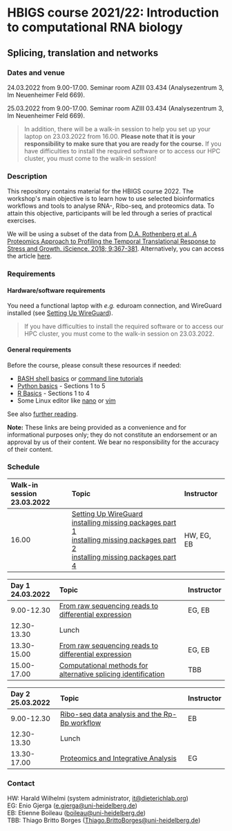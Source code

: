 # HBIGS course 2021/22: Introduction to computational RNA biology
## Splicing, translation and networks

### Dates and venue

24.03.2022 from 9.00-17.00. Seminar room AZIII 03.434 (Analysezentrum 3, Im Neuenheimer Feld 669).

25.03.2022 from 9.00-17.00. Seminar room AZIII 03.434 (Analysezentrum 3, Im Neuenheimer Feld 669). 

> In addition, there will be a walk-in session to help you set up your laptop on 23.03.2022 from 16.00. 
> **Please note that it is your responsibility to make sure that you are ready for the course.** 
> If you have difficulties to install the required software or to access our HPC cluster, you must come to the walk-in session! 

### Description

This repository contains material for the HBIGS course 2022. The workshop's main objective is to learn how to use 
selected bioinformatics workflows and tools to analyse RNA-, Ribo-seq, and proteomics data. To attain this objective, participants will
be led through a series of practical exercises. 

We will be using a subset of the data from [D.A. Rothenberg et al. A Proteomics Approach to Profiling the Temporal Translational Response to Stress and Growth. iScience. 2018; 9:367-381](https://www.sciencedirect.com/science/article/pii/S2589004218301949?via%3Dihub). Alternatively, you can access the article [here](https://data.dieterichlab.org/s/PqSMgTLHJcJzstD).

### Requirements

#### Hardware/software requirements

You need a functional laptop with *e.g.* eduroam connection, and WireGuard installed (see [Setting Up WireGuard](https://github.com/dieterich-lab/hbigs_course_2022/wiki/Preparation-Workshop)). 

> If you have difficulties to install the required software or to access our HPC cluster, you must 
> come to the walk-in session on 23.03.2022.

#### General requirements

Before the course, please consult these resources if needed:

* [BASH shell basics](https://swcarpentry.github.io/shell-novice) or [command line tutorials](https://tutorials.ubuntu.com/tutorial/command-line-for-beginners)
* [Python basics](https://swcarpentry.github.io/python-novice-inflammation) - Sections 1 to 5
* [R Basics](http://swcarpentry.github.io/r-novice-inflammation) - Sections 1 to 4
* Some Linux editor like [nano](https://staffwww.fullcoll.edu/sedwards/Nano/IntroToNano.html) or [vim](https://www.openvim.com)

See also [further reading](https://github.com/dieterich-lab/hbigs_course_2022/wiki/Further-Reading).

**Note:** These links are being provided as a convenience and for informational purposes only; they do not constitute an endorsement or an approval by us of 
their content. We bear no responsibility for the accuracy of their content.

### Schedule

| Walk-in session<br>23.03.2022 | Topic | Instructor |
:----------|:-----------------|:----------|
| 16.00           | [Setting Up WireGuard](https://github.com/dieterich-lab/hbigs_course_2022/wiki/Preparation-Workshop)<br>[installing missing packages part 1](part1_RNAseq/README.md#dependencies)<br>[installing missing packages part 2](part2_Splicing/installing_dependencies.sh)<br>[installing missing packages part 4](part4_Integration/README.md#dependencies)  | HW, EG, EB  |

| Day 1<br>24.03.2022 | Topic | Instructor |
:----------|:-----------------|:----------|
| 9.00-12.30 | [From raw sequencing reads to differential expression](part1_RNAseq/README.md) | EG, EB |
| 12.30-13.30 | Lunch |  |
| 13.30-15.00 | [From raw sequencing reads to differential expression](part1_RNAseq/README.md) | EG, EB |
| 15.00-17.00 | [Computational methods for alternative splicing identification](part2_Splicing/README.md) | TBB |

| Day 2<br>25.03.2022 | Topic | Instructor |
:----------|:-----------------|:----------|
| 9.00-12.30 | [Ribo-seq data analysis and the Rp-Bp workflow](part3_Riboseq/README.md) | EB |
| 12.30-13.30 | Lunch |  |
| 13.30-17.00 | [Proteomics and Integrative Analysis](part4_Integration/README.md) | EG |

### Contact

HW: Harald Wilhelmi (system administrator, <it@dieterichlab.org>)<br>
EG: Enio Gjerga (<e.gjerga@uni-heidelberg.de>)<br> 
EB: Etienne Boileau (<boileau@uni-heidelberg.de>)<br>
TBB: Thiago Britto Borges (<Thiago.BrittoBorges@uni-heidelberg.de>)



